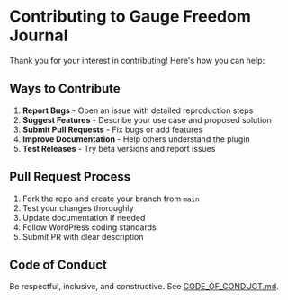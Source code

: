 # Contributing to Gauge Freedom Journal

Thank you for your interest in contributing! Here's how you can help:

## Ways to Contribute

1. **Report Bugs** - Open an issue with detailed reproduction steps
2. **Suggest Features** - Describe your use case and proposed solution
3. **Submit Pull Requests** - Fix bugs or add features
4. **Improve Documentation** - Help others understand the plugin
5. **Test Releases** - Try beta versions and report issues

## Pull Request Process

1. Fork the repo and create your branch from `main`
2. Test your changes thoroughly
3. Update documentation if needed
4. Follow WordPress coding standards
5. Submit PR with clear description

## Code of Conduct

Be respectful, inclusive, and constructive. See [CODE_OF_CONDUCT.md](CODE_OF_CONDUCT.md).
```
